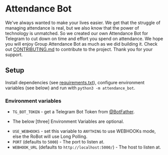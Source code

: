 # Attendance Bot

We've always wanted to make your lives easier. We get that the struggle of managing attendance is real, but we also know that the power of technology is unmatched. So we created our own Attendance Bot for Telegram to cut down on time and effort you spend on attendance. We hope you will enjoy Group Attendance Bot as much as we did building it. Check out [CONTRIBUTING.md](.CONTRIBUTING.md) to contribute to the project. Thank you for your support.

## Setup
Install dependencies (see [requirements.txt](./requirements.txt)), configure
environment variables (see below) and run with `python3 -m attendance_bot`.


### Environment variables
* `TG_BOT_TOKEN` - get a Telegram Bot Token from [@BotFather](https://telegram.dog/BotFather).

- The below [three] Environment Variables are optional.
* `USE_WEBHOOKS` - set this variable to `ANYTHING` to use WEBHOOKs mode, else the RoBot will use Long Polling.
* `PORT` (defaults to `5000`) - The port to listen at.
* `WEBHOOK_URL` (defaults to `http://localhost:5000/`) - The host to listen at.
